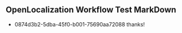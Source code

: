 ## OpenLocalization Workflow Test MarkDown
* 0874d3b2-5dba-45f0-b001-75690aa72088 thanks!

<!--HONumber=Jul16_HO4-->


